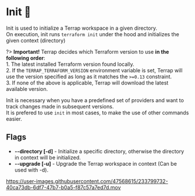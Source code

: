 # Init 👋 

Init is used to initialize a Terrap workspace in a given directory.</br>
On execution, init runs `terraform init` under the hood and initializes the given context (directory)</br>

?> **Important!** Terrap decides which Terraform version to use **in the following order**:
</br>1. The latest installed Terraform version found locally.
</br>2. If the `TERRAP_TERRAFORM_VERSION` environment variable is set, Terrap will use the version specified as long as it matches the `>=0.13` constraint.
</br>3. If none of the above is applicable, Terrap will download the latest available version.

Init is necessary when you have a predefined set of providers and want to track changes made in subsequent versions.</br>
It is prefered to use `init` in most cases, to make the use of other commands easier.

## Flags
* **--directory [-d]** - Initialize a specific directory, otherwise the directory in context will be initialized.
* **--upgrade [-u]** - Upgrade the Terrap workspace in context (Can be used with -d).


https://user-images.githubusercontent.com/47568615/233799732-40ca73db-6df7-47b7-b0a5-f87c57a7ed7d.mov

